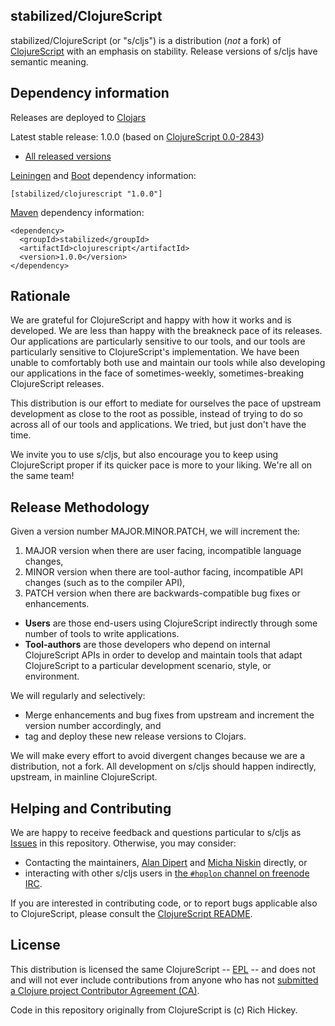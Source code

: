 ## stabilized/ClojureScript

stabilized/ClojureScript (or "s/cljs") is a distribution (*not* a
fork) of [ClojureScript](https://github.com/clojure/clojurescript)
with an emphasis on stability.  Release versions of s/cljs have
semantic meaning.

## Dependency information

Releases are deployed to
[Clojars](https://clojars.org/stabilized/clojurescript)

Latest stable release: 1.0.0 (based on [ClojureScript
0.0-2843](https://github.com/clojure/clojurescript/tree/r2843))

* [All released versions](https://clojars.org/stabilized/clojurescript)

[Leiningen](http://github.com/technomancy/leiningen/) and [Boot](http://boot-clj.com/) dependency information:

```
[stabilized/clojurescript "1.0.0"]
```

[Maven](http://maven.apache.org) dependency information:

```
<dependency>
  <groupId>stabilized</groupId>
  <artifactId>clojurescript</artifactId>
  <version>1.0.0</version>
</dependency>
```

## Rationale

We are grateful for ClojureScript and happy with how it works and is
developed.  We are less than happy with the breakneck pace of its
releases.  Our applications are particularly sensitive to our tools,
and our tools are particularly sensitive to ClojureScript's
implementation.  We have been unable to comfortably both use and
maintain our tools while also developing our applications in the face
of sometimes-weekly, sometimes-breaking ClojureScript releases.

This distribution is our effort to mediate for ourselves the pace of
upstream development as close to the root as possible, instead of
trying to do so across all of our tools and applications.  We tried,
but just don't have the time.

We invite you to use s/cljs, but also encourage you to keep using
ClojureScript proper if its quicker pace is more to your liking.
We're all on the same team!

## Release Methodology

Given a version number MAJOR.MINOR.PATCH, we will increment the:

1. MAJOR version when there are user facing, incompatible language
   changes,
2. MINOR version when there are tool-author facing, incompatible API
   changes (such as to the compiler API),
3. PATCH version when there are backwards-compatible bug fixes or
   enhancements.

* **Users** are those end-users using ClojureScript indirectly through
  some number of tools to write applications.
* **Tool-authors** are those developers who depend on internal
  ClojureScript APIs in order to develop and maintain tools that adapt
  ClojureScript to a particular development scenario, style, or
  environment.

We will regularly and selectively:

* Merge enhancements and bug fixes from upstream and increment the version number accordingly, and
* tag and deploy these new release versions to Clojars.

We will make every effort to avoid divergent changes because we are a
distribution, not a fork.  All development on s/cljs should happen
indirectly, upstream, in mainline ClojureScript.

## Helping and Contributing

We are happy to receive feedback and questions particular to s/cljs as
[Issues](https://github.com/stabilized/clojurescript/issues) in this
repository.  Otherwise, you may consider:

* Contacting the maintainers, [Alan Dipert](http://tailrecursion.com/~alan/index.cgi/index) and [Micha Niskin](http://micha.github.io/) directly, or
* interacting with other s/cljs users in [the `#hoplon` channel on freenode IRC](http://webchat.freenode.net/?channels=hoplon).

If you are interested in contributing code, or to report bugs
applicable also to ClojureScript, please consult the [ClojureScript
README](https://github.com/clojure/clojurescript).

## License

This distribution is licensed the same ClojureScript --
[EPL](https://www.eclipse.org/legal/epl-v10.html) -- and does not and
will not ever include contributions from anyone who has not [submitted
a Clojure project Contributor Agreement
(CA)](http://clojure.org/contributing).

Code in this repository originally from ClojureScript is (c) Rich Hickey.
